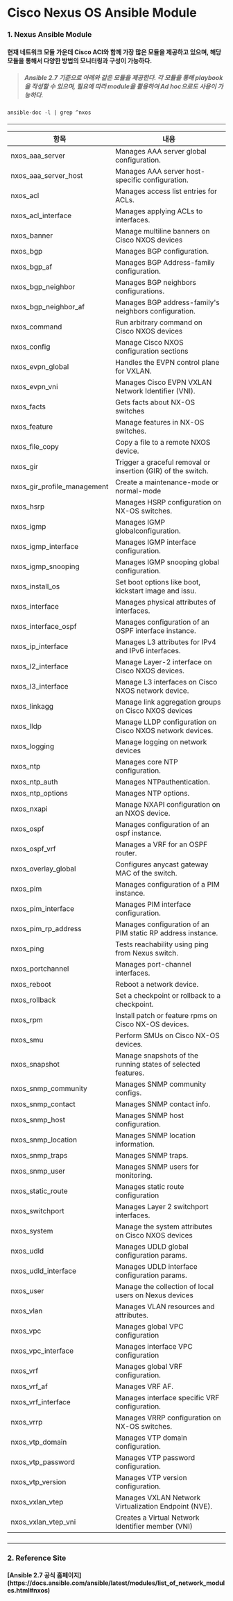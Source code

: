 <h1> Cisco Nexus OS Ansible Module </h1>

<h3> 1. Nexus Ansible Module </h3>

<h4> 현재 네트워크 모듈 가운데 Cisco ACI와 함께 가장 많은 모듈을 제공하고 있으며, 해당 모듈을 통해서 다양한 방법의 모니터링과 구성이 가능하다.</h4>

> <h5> Ansible 2.7 기준으로 아래와 같은 모듈을 제공한다.
> 각 모듈을 통해 playbook을 작성할 수 있으며, 필요에 따라 module을 활용하여 Ad hoc으로도 사용이 가능하다.</h5>


```
ansible-doc -l | grep ^nxos
```

<h5>

---
항목 | 내용 |
---|---|
nxos_aaa_server |  Manages AAA server global configuration. | 
nxos_aaa_server_host| Manages AAA server host-specific configuration.| 
nxos_acl| Manages access list entries for ACLs.| 
nxos_acl_interface|Manages applying ACLs to interfaces.|
nxos_banner | Manage multiline banners on Cisco NXOS devices|   
nxos_bgp | Manages BGP configuration.|
nxos_bgp_af|Manages BGP Address-family configuration.|
nxos_bgp_neighbor|Manages BGP neighbors configurations.| 
nxos_bgp_neighbor_af|Manages BGP address-family's neighbors configuration.|
nxos_command|Run arbitrary command on Cisco NXOS devices|
nxos_config|Manage Cisco NXOS configuration sections|
nxos_evpn_global|Handles the EVPN control plane for VXLAN.|
nxos_evpn_vni|Manages Cisco EVPN VXLAN Network Identifier (VNI).| 
nxos_facts|Gets facts about NX-OS switches | 
nxos_feature|Manage features in NX-OS switches.| 
nxos_file_copy|Copy a file to a remote NXOS device.|
nxos_gir|Trigger a graceful removal or insertion (GIR) of the switch.|
nxos_gir_profile_management|Create a maintenance-mode or normal-mode |profile for GIR.| 
nxos_hsrp|Manages HSRP configuration on NX-OS switches.|
nxos_igmp|Manages IGMP globalconfiguration. |
nxos_igmp_interface |Manages IGMP interface configuration. |
nxos_igmp_snooping  |Manages IGMP snooping global configuration.|
nxos_install_os |Set boot options like boot, kickstart image and issu.| 
nxos_interface   |Manages physical attributes of interfaces.|
nxos_interface_ospf|Manages configuration of an OSPF interface instance. |
nxos_ip_interface |Manages L3 attributes for IPv4 and IPv6 interfaces.|
nxos_l2_interface |Manage Layer-2 interface on Cisco NXOS devices.|
nxos_l3_interface|Manage L3 interfaces on Cisco NXOS network device.|
nxos_linkagg|Manage link aggregation groups on Cisco NXOS devices|
nxos_lldp  | Manage LLDP configuration on Cisco NXOS network devices.|
nxos_logging|Manage logging on network devices|
nxos_ntp |Manages core NTP configuration.|
nxos_ntp_auth|Manages NTPauthentication.|
nxos_ntp_options|Manages NTP options.|
nxos_nxapi|Manage NXAPI configuration on an NXOS device.|
nxos_ospf|Manages configuration of an ospf instance.|
nxos_ospf_vrf | Manages a VRF for an OSPF router.| 
nxos_overlay_global | Configures anycast gateway MAC of the switch.|
nxos_pim|Manages configuration of a PIM instance.| 
nxos_pim_interface|Manages PIM interface configuration.|
nxos_pim_rp_address|Manages configuration of an PIM static RP address instance.|
nxos_ping|Tests reachability using ping from Nexus switch.|
nxos_portchannel|Manages port-channel interfaces.|
nxos_reboot |Reboot a network device.|
nxos_rollback|Set a checkpoint or rollback to a checkpoint.|
nxos_rpm|Install patch or feature rpms on Cisco NX-OS devices.|
nxos_smu|Perform SMUs on Cisco NX-OS devices. |
nxos_snapshot|Manage snapshots of the running states of selected features.|
nxos_snmp_community|Manages SNMP community configs.|
nxos_snmp_contact|Manages SNMP contact info.|
nxos_snmp_host | Manages SNMP host configuration.|
nxos_snmp_location | Manages SNMP location information.|
nxos_snmp_traps|Manages SNMP traps.|                                       
nxos_snmp_user |Manages SNMP users for monitoring.|
nxos_static_route|Manages static route configuration|
nxos_switchport | Manages Layer 2 switchport interfaces.  
nxos_system  | Manage the system attributes on Cisco NXOS devices |
nxos_udld | Manages UDLD global configuration params.|
nxos_udld_interface |Manages UDLD interface configuration params.|
nxos_user | Manage the collection of local users on Nexus devices |
nxos_vlan|Manages VLAN resources and attributes.|
nxos_vpc | Manages global VPC configuration |
nxos_vpc_interface | Manages interface VPC configuration |
nxos_vrf | Manages global VRF configuration.|
nxos_vrf_af |Manages VRF AF.|
nxos_vrf_interface  |Manages interface specific VRF configuration.|
nxos_vrrp | Manages VRRP configuration on NX-OS switches. |
nxos_vtp_domain | Manages VTP domain configuration. |
nxos_vtp_password |Manages VTP password configuration.|
nxos_vtp_version|Manages VTP version configuration. |
nxos_vxlan_vtep |Manages VXLAN Network Virtualization Endpoint (NVE).|
nxos_vxlan_vtep_vni|Creates a Virtual Network Identifier member (VNI)|
</h5>

---

<h3> 2. Reference Site </h3>

<h4>
[Ansible 2.7 공식 홈페이지](https://docs.ansible.com/ansible/latest/modules/list_of_network_modules.html#nxos)
</h4>


